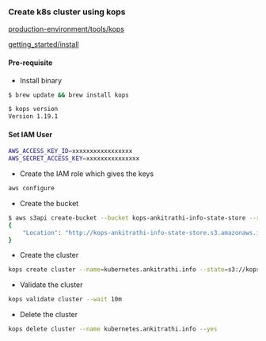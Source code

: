 ### Create k8s cluster using kops

[production-environment/tools/kops](https://kubernetes.io/docs/setup/production-environment/tools/kops/)

[getting_started/install](https://kops.sigs.k8s.io/getting_started/install/)


#### Pre-requisite

- Install binary

```bash
$ brew update && brew install kops

$ kops version            
Version 1.19.1

```


#### Set IAM User

```bash
AWS_ACCESS_KEY_ID=xxxxxxxxxxxxxxxxx
AWS_SECRET_ACCESS_KEY=xxxxxxxxxxxxxxx
```



- Create the IAM role which gives the keys

```bash
aws configure
```


- Create the bucket 

```bash
$ aws s3api create-bucket --bucket kops-ankitrathi-info-state-store --region eu-west-1 --create-bucket-configuration LocationConstraint=eu-west-1
{
    "Location": "http://kops-ankitrathi-info-state-store.s3.amazonaws.info/"
}
```

- Create the cluster

```bash
kops create cluster --name=kubernetes.ankitrathi.info --state=s3://kops-ankitrathi-info-state-store --zones=eu-west-1a --node-count=1 --node-size=t2.micro --master-size=t2.micro --dns-zone=xxxxxxxxxxx --yes
```


- Validate the cluster

```bash
kops validate cluster --wait 10m
```

- Delete the cluster

```bash
kops delete cluster --name kubernetes.ankitrathi.info --yes
```



